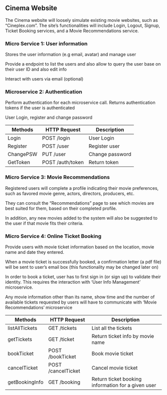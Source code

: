 ## Cinema Website


The Cinema website will loosely simulate existing movie websites, such as “Cineplex.com”. The site’s functionalities will include Login, Logout, Signup, Ticket Booking services, and a Movie Recommendations service.



### Micro Service 1: User information


Stores the user information (e.g email, avatar) and manage user

Provide a endpoint to list the users and also allow to query the user base on their user ID and also edit info

Interact with users via email (optional)



### Microservice 2: Authentication


Perform authentication for each microservice call. Returns authentication tokens if the user is authenticated

User Login, register and change password

|     Methods    | HTTP Request | Description |
| ---------------|--------------|-------------|
| Login | POST /login         | User Login |
| Register | POST /user         | Register user |
| ChangePSW | PUT /user         | Change password |
| GetToken     | POST /auth/token          | Return token |



### Micro Service 3: Movie Recommendations


Registered users will complete a profile indicating their movie preferences, such as favored movie genre, actors, directors, producers, etc.

They can consult the “Recommendations” page to see which movies are best suited for them, based on their completed profile.

In addition, any new movies added to the system will also be suggested to the user if that movie fits their criteria.



### Micro Service 4: Online Ticket Booking


Provide users with movie ticket information based on the location, movie name and date they entered.

When a movie ticket is successfully booked, a confirmation letter (a pdf file) will be sent to user’s email box (this functionality may be changed later on)

In order to book a ticket, user has to first sign in (or sign up) to validate their identity. This requires the interaction with ‘User Info Management’ microservice.  

Any movie information other than its name, show time and the number of available tickets requested by users will have to communicate with ‘Movie Recommendations’ microservice

|     Methods    | HTTP Request | Description |
| ---------------|--------------|-------------|
| listAllTickets | GET /tickets         | List all the tickets |
| getTickets     | GET /ticket          | Return ticket info by movie name |
| bookTicket     | POST /bookTicket     | Book movie ticket |
| cancelTicket   | POST /cancelTicket   | Cancel movie ticket |
| getBookingInfo | GET /booking         | Return ticket booking information for a given user |